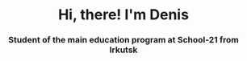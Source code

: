 <dev id="header" align="center">
    <h1>Hi, there! I'm Denis</h1>
    <h3>Student of the main education program at School-21 from Irkutsk</h3>
</dev>

<!--
**NorridgeGayla/NorridgeGayla** is a ✨ _special_ ✨ repository because its `README.md` (this file) appears on your GitHub profile.

Here are some ideas to get you started:

- 🔭 I’m currently working on ...
- 🌱 I’m currently learning ...
- 👯 I’m looking to collaborate on ...
- 🤔 I’m looking for help with ...
- 💬 Ask me about ...
- 📫 How to reach me: ...
- 😄 Pronouns: ...
- ⚡ Fun fact: ...
-->
